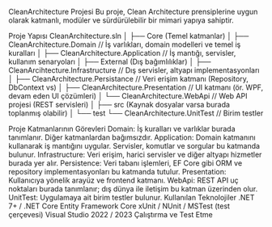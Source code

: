 CleanArchitecture Projesi
Bu proje, Clean Architecture prensiplerine uygun olarak katmanlı, modüler ve sürdürülebilir bir mimari yapıya sahiptir. 

Proje Yapısı
CleanArchitecture.sln
│
├── Core (Temel katmanlar)
│   ├── CleanArchitecture.Domain           // İş varlıkları, domain modelleri ve temel iş kuralları
│   ├── CleanArchitecture.Application      // İş mantığı, servisler, kullanım senaryoları
│
├── External (Dış bağımlılıklar)
│   ├── CleanArcihtecture.Infrastructure   // Dış servisler, altyapı implementasyonları
│   ├── CleanArchitecture.Persistance      // Veri erişim katmanı (Repository, DbContext vs)
│   ├── CleanArchitecture.Presentation     // UI katmanı (ör. WPF, devam eden UI çözümleri)
│   └── CleanArchitecture.WebApi            // Web API projesi (REST servisleri)
│
├── src (Kaynak dosyalar varsa burada toplanmış olabilir)
│
└── test
    └── CleanArchitecture.UnitTest          // Birim testler
    
Proje Katmanlarının Görevleri
Domain: İş kuralları ve varlıklar burada tanımlanır. Diğer katmanlardan bağımsızdır.
Application: Domain katmanını kullanarak iş mantığını uygular. Servisler, komutlar ve sorgular bu katmanda bulunur.
Infrastructure: Veri erişim, harici servisler ve diğer altyapı hizmetler burada yer alır.
Persistence: Veri tabanı işlemleri, EF Core gibi ORM ve repository implementasyonları bu katmanda tutulur.
Presentation: Kullanıcıya yönelik arayüz ve frontend katmanı.
WebApi: REST API uç noktaları burada tanımlanır; dış dünya ile iletişim bu katman üzerinden olur.
UnitTest: Uygulamaya ait birim testler bulunur.
Kullanılan Teknolojiler
.NET 7+ / .NET Core
Entity Framework Core
xUnit / NUnit / MSTest (test çerçevesi)
Visual Studio 2022 / 2023
Çalıştırma ve Test Etme


